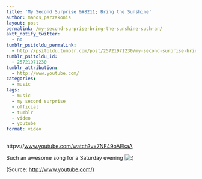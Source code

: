 ```yaml
---
title: 'My Second Surprise &#8211; Bring the Sunshine'
author: manos_parzakonis
layout: post
permalink: /my-second-surprise-bring-the-sunshine-such-an/
aktt_notify_twitter:
  - no
tumblr_psitoldu_permalink:
  - http://psitoldu.tumblr.com/post/25721971230/my-second-surprise-bring-the-sunshine-such-an
tumblr_psitoldu_id:
  - 25721971230
tumblr_attribution:
  - http://www.youtube.com/
categories:
  - music
tags:
  - music
  - my second surprise
  - official
  - tumblr
  - video
  - youtube
format: video
---
```

httpv://www.youtube.com/watch?v=7NF49oAEkaA

Such an awesome song for a Saturday evening <img src="http://i0.wp.com/www.statsravingmad.com/wp-includes/images/smilies/icon_smile.gif?w=768" alt=":)" class="wp-smiley" data-recalc-dims="1" />

<div class="attribution">
  (<span>Source:</span> <a href="http://www.youtube.com/">http://www.youtube.com/</a>)
</div>

<!-- MixPanel Start !-->

  
  
<!-- MixPanel End -->